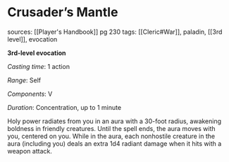 # Crusader’s Mantle
sources: [[Player's Handbook]] pg 230
tags: [[Cleric#War]], paladin, [[3rd level]], evocation

**3rd-level evocation**

*Casting time*: 1 action

*Range*: Self

*Components*: V 

*Duration*: Concentration, up to 1 minute

Holy power radiates from you in an aura with a 30-foot radius, awakening boldness in friendly creatures. Until the spell ends, the aura moves with you, centered on you. While in the aura, each nonhostile creature in the aura (including you) deals an extra 1d4 radiant damage when it hits with a weapon attack.
